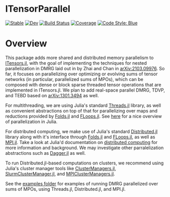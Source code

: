 # ITensorParallel

[![Stable](https://img.shields.io/badge/docs-stable-blue.svg)](https://mtfishman.github.io/ITensorParallel.jl/stable)
[![Dev](https://img.shields.io/badge/docs-dev-blue.svg)](https://mtfishman.github.io/ITensorParallel.jl/dev)
[![Build Status](https://github.com/mtfishman/ITensorParallel.jl/actions/workflows/CI.yml/badge.svg?branch=main)](https://github.com/mtfishman/ITensorParallel.jl/actions/workflows/CI.yml?query=branch%3Amain)
[![Coverage](https://codecov.io/gh/mtfishman/ITensorParallel.jl/branch/main/graph/badge.svg)](https://codecov.io/gh/mtfishman/ITensorParallel.jl)
[![Code Style: Blue](https://img.shields.io/badge/code%20style-blue-4495d1.svg)](https://github.com/invenia/BlueStyle)

# Overview

This package adds more shared and distributed memory parallelism to [ITensors.jl](https://github.com/ITensor/ITensors.jl), with the goal of implementing the techniques for nested parallelization in DMRG laid out in by Zhai and Chan in [arXiv:2103.09976](https://arxiv.org/abs/2103.09976). So far, it focuses on parallelizing over optimizing or evolving sums of tensor networks (in particular, parallelized sums of MPOs), which can be composed with dense or block sparse threaded tensor operations that are implemented in ITensors.jl. We plan to add real-space parallel DMRG, TDVP, and TEBD based on [arXiv:1301.3494](https://arxiv.org/abs/1301.3494) as well.

For multithreading, we are using Julia's standard [Threads.jl](https://docs.julialang.org/en/v1/manual/multi-threading/) library, as well as convenient abstractions on top of that for parallelizing over maps and reductions provided by [Folds.jl](https://github.com/juliafolds/folds.jl) and [FLoops.jl](https://github.com/JuliaFolds/FLoops.jl). See [here](https://juliafolds.github.io/data-parallelism/tutorials/quick-introduction/) for a nice overview of parallelization in Julia.

For distributed computing, we make use of Julia's standard [Distributed.jl](https://docs.julialang.org/en/v1/manual/distributed-computing/) library along with it's interface through [Folds.jl](https://github.com/juliafolds/folds.jl) and [FLoops.jl](https://github.com/JuliaFolds/FLoops.jl), as well as [MPI.jl](https://juliaparallel.github.io/MPI.jl/latest/). Take a look at Julia'd documentation on [distributed computing](https://docs.julialang.org/en/v1/manual/distributed-computing/) for more information and background. We may investigate other parralelization abstractions such as [Dagger.jl](https://github.com/JuliaParallel/Dagger.jl) as well.

To run Distributed.jl-based computations on clusters, we recommend using Julia's cluster manager tools like [ClusterManagers.jl](https://github.com/JuliaParallel/ClusterManagers.jl), [SlurmClusterManager.jl](https://github.com/kleinhenz/SlurmClusterManager.jl), and [MPIClusterManagers.jl](https://github.com/JuliaParallel/MPIClusterManagers.jl).

See the [examples folder](https://github.com/ITensor/ITensorParallel.jl/tree/main/examples) for examples of running DMRG parallelized over sums of MPOs, using Threads.jl, Distributed.jl, and MPI.jl.

